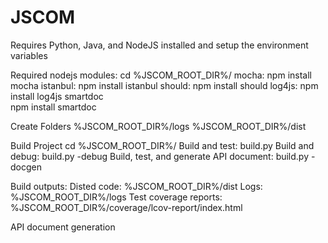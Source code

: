 JSCOM
======================

Requires Python, Java, and NodeJS installed and setup the environment variables

Required nodejs modules:
	cd %JSCOM_ROOT_DIR%/
	mocha: 
		npm install mocha
	istanbul:
		npm install istanbul
	should:
		npm install should 
	log4js:
		npm install log4js
	smartdoc	
		npm install smartdoc
		
Create Folders
	%JSCOM_ROOT_DIR%/logs
	%JSCOM_ROOT_DIR%/dist
		
Build Project
	cd %JSCOM_ROOT_DIR%/
	Build and test: build.py
	Build and debug: build.py -debug
	Build, test, and generate API document: build.py -docgen

Build outputs:
	Disted code: %JSCOM_ROOT_DIR%/dist
	Logs: %JSCOM_ROOT_DIR%/logs
	Test coverage reports: %JSCOM_ROOT_DIR%/coverage/lcov-report/index.html
	

API document generation
	